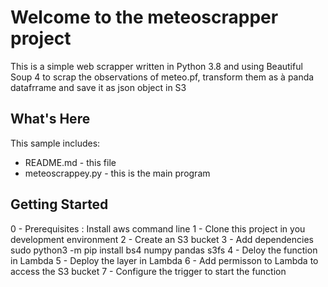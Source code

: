 Welcome to the meteoscrapper project
==============================================

This is a simple web scrapper written in Python 3.8 and using Beautiful Soup 4 to scrap the observations of meteo.pf, transform them as à panda datafrrame and save it as json object in S3

What's Here
-----------

This sample includes:

* README.md - this file
* meteoscrappey.py - this is the main program

Getting Started
---------------
0 - Prerequisites : Install aws command line
1 - Clone this project in you development environment
2 - Create an S3 bucket
3 - Add dependencies
sudo python3 -m pip install bs4 numpy pandas s3fs
4 - Deloy the function in Lambda 
5 - Deploy the layer in Lambda
6 - Add permisson to Lambda to access the S3 bucket
7 - Configure the trigger to start the function